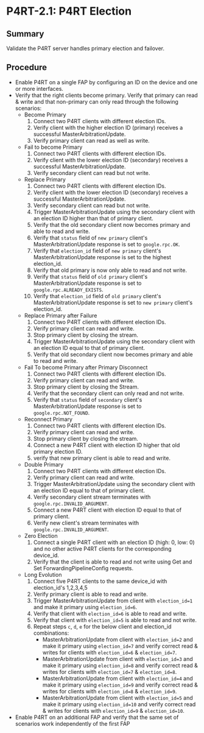 # P4RT-2.1: P4RT Election

## Summary

Validate the P4RT server handles primary election and failover.

## Procedure

*   Enable P4RT on a single FAP by configuring an ID on the device and one or
    more interfaces.
*   Verify that the right clients become primary. Verify that primary can read &
    write and that non-primary can only read through the following scenarios:
    *   Become Primary
        1.  Connect two P4RT clients with different election IDs.
        2.  Verify client with the higher election ID (primary) receives a
            successful MasterArbitrationUpdate.
        3.  Verify primary client can read as well as write.
    *   Fail to become Primary
        1.  Connect two P4RT clients with different election IDs.
        2.  Verify client with the lower election ID (secondary) receives a
            successful MasterArbitrationUpdate.
        3.  Verify secondary client can read but not write.
    *   Replace Primary
        1.  Connect two P4RT clients with different election IDs.
        2.  Verify client with the lower election ID (secondary) receives a
            successful MasterArbitrationUpdate.
        3.  Verify secondary client can read but not write.
        4.  Trigger MasterArbitrationUpdate using the secondary client with an
            election ID higher than that of primary client.
        5.  Verify that the old secondary client now becomes primary and able to
            read and write.
        6.  Verify that `status` field of `new primary` client's
            MasterArbitrationUpdate response is set to `google.rpc.OK`.
        7.  Verify that `election_id` field of `new primary` client's
            MasterArbitrationUpdate response is set to the highest election_id.
        8.  Verify that old primary is now only able to read and not write.
        9.  Verify that `status` field of `old primary` client's
            MasterArbitrationUpdate response is set to
            `google.rpc.ALREADY_EXISTS`.
        10. Verify that `election_id` field of `old primary` client's
            MasterArbitrationUpdate response is set to `new primary` client's
            election_id.
    *   Replace Primary after Failure
        1.  Connect two P4RT clients with different election IDs.
        2.  Verify primary client can read and write.
        3.  Stop primary client by closing the stream.
        4.  Trigger MasterArbitrationUpdate using the secondary client with an
            election ID equal to that of primary client.
        5.  Verify that old secondary client now becomes primary and able to
            read and write.
    *   Fail To become Primary after Primary Disconnect
        1.  Connect two P4RT clients with different election IDs.
        2.  Verify primary client can read and write.
        3.  Stop primary client by closing the Stream.
        4.  Verify that the secondary client can only read and not write.
        5.  Verify that `status` field of `secondary` client's
            MasterArbitrationUpdate response is set to `google.rpc.NOT_FOUND`.
    *   Reconnect Primary
        1.  Connect two P4RT clients with different election IDs.
        2.  Verify primary client can read and write.
        3.  Stop primary client by closing the stream.
        4.  Connect a new P4RT client with election ID higher that old primary
            election ID.
        5.  verify that new primary client is able to read and write.
    *   Double Primary
        1.  Connect two P4RT clients with different election IDs.
        2.  Verify primary client can read and write.
        3.  Trigger MasterArbitrationUpdate using the secondary client with an
            election ID equal to that of primary client.
        4.  Verify secondary client stream terminates with
            `google.rpc.INVALID_ARGUMENT`.
        5.  Connect a new P4RT client with election ID equal to that of primary
            client.
        6.  Verify new client's stream terminates with
            `google.rpc.INVALID_ARGUMENT`.
    *   Zero Election
        1.  Connect a single P4RT client with an election ID (high: 0, low: 0)
            and no other active P4RT clients for the corresponding device_id.
        2.  Verify that the client is able to read and not write using Get and
            Set ForwardingPipelineConfig requests.
    *   Long Evolution
        1.  Connect five P4RT clients to the same device_id with election_id's
            1,2,3,4,5
        2.  Verify primary client is able to read and write.
        3.  Trigger MasterArbitrationUpdate from client with `election_id=1` and
            make it primary using `election_id=6`.
        4.  Verify that client with `election_id=6` is able to read and write.
        5.  Verify that client with `election_id=5` is able to read and not
            write.
        6.  Repeat steps `c`, `d`, `e` for the below client and election_id
            combinations:
            *   MasterArbitrationUpdate from client with `election_id=2` and
                make it primary using `election_id=7` and verify correct read &
                writes for clients with `election_id=6` & `election_id=7`.
            *   MasterArbitrationUpdate from client with `election_id=3` and
                make it primary using `election_id=8` and verify correct read &
                writes for clients with `election_id=7` & `election_id=8`.
            *   MasterArbitrationUpdate from client with `election_id=4` and
                make it primary using `election_id=9` and verify correct read &
                writes for clients with `election_id=8` & `election_id=9`.
            *   MasterArbitrationUpdate from client with `election_id=5` and
                make it primary using `election_id=10` and verify correct read &
                writes for clients with `election_id=9` & `election_id=10`.
*   Enable P4RT on an additional FAP and verify that the same set of scenarios
    work independently of the first FAP
